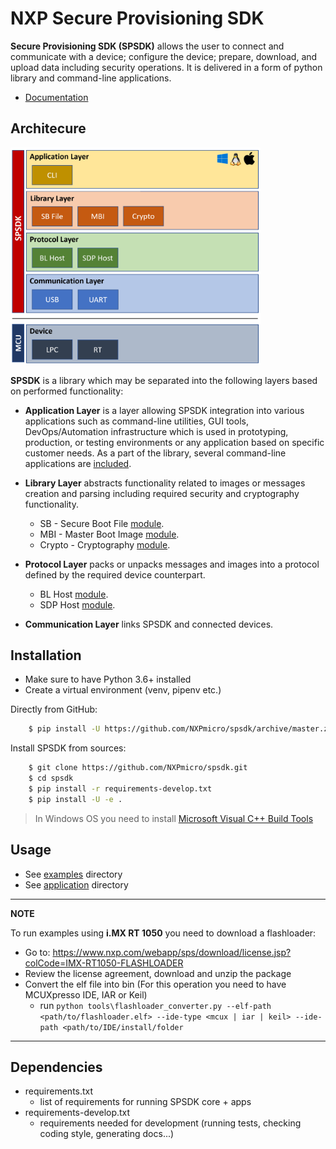 NXP Secure Provisioning SDK
===========================

**Secure Provisioning SDK (SPSDK)** allows the user to connect and communicate with a device; configure the device; prepare, download, and upload data including security operations. It is delivered in a form of python library and command-line applications.

* [Documentation](https://spsdk.readthedocs.io)

Architecure
-----------
<img src="docs/_static/images/SPSDK-Architecture.png" alt="drawing" width="400"/>

**SPSDK** is a library which may be separated into the following layers based on performed functionality:

- **Application Layer** is a layer allowing SPSDK integration into various applications such as command-line utilities, GUI tools, DevOps/Automation infrastructure which is used in prototyping, production, or testing environments or any application based on specific customer needs. As a part of the library, several command-line applications are [included](spsdk/apps). 

- **Library Layer** abstracts functionality related to images or messages creation and parsing including required security and cryptography functionality.
    - SB - Secure Boot File [module](https://spsdk.readthedocs.io/en/latest/api/sbfile.html).
    - MBI - Master Boot Image [module](https://spsdk.readthedocs.io/en/latest/api/image.html).
    - Crypto - Cryptography [module](https://spsdk.readthedocs.io/en/latest/api/crypto.html).
    
- **Protocol Layer** packs or unpacks messages and images into a protocol defined by the required device counterpart.
    - BL Host [module](https://spsdk.readthedocs.io/en/latest/api/mboot.html).
    - SDP Host [module](https://spsdk.readthedocs.io/en/latest/api/sdp.html).

- **Communication Layer** links SPSDK and connected devices.

Installation
------------
- Make sure to have Python 3.6+ installed
- Create a virtual environment (venv, pipenv etc.)

Directly from GitHub:

``` bash
    $ pip install -U https://github.com/NXPmicro/spsdk/archive/master.zip
```

Install SPSDK from sources:

``` bash
    $ git clone https://github.com/NXPmicro/spsdk.git
    $ cd spsdk
    $ pip install -r requirements-develop.txt
    $ pip install -U -e .
```
> In Windows OS you need to install [Microsoft Visual C++ Build Tools](https://www.scivision.dev/python-windows-visual-c-14-required/)
 
Usage
-----

- See [examples](examples) directory
- See [application](spsdk/apps) directory

---
**NOTE**

To run examples using **i.MX RT 1050** you need to download a flashloader:
- Go to: https://www.nxp.com/webapp/sps/download/license.jsp?colCode=IMX-RT1050-FLASHLOADER
- Review the license agreement, download and unzip the package
- Convert the elf file into bin (For this operation you need to have MCUXpresso IDE, IAR or Keil)
  - run ```python tools\flashloader_converter.py --elf-path <path/to/flashloader.elf> --ide-type <mcux | iar | keil> --ide-path <path/to/IDE/install/folder```

---

Dependencies
------------

- requirements.txt
  - list of requirements for running SPSDK core + apps
- requirements-develop.txt
  - requirements needed for development (running tests, checking coding style, generating docs...)
